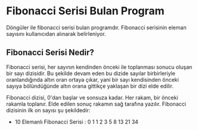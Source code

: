# Fibonacci Serisi Bulan Program 

Döngüler ile fibonacci serisi bulan programdır. Fibonacci serisinin eleman sayısını kullanıcıdan alınarak belirleniyor. 

## Fibonacci Serisi Nedir? 

Fibonacci serisi, her sayının kendinden önceki ile toplanması sonucu oluşan bir sayı dizisidir. Bu şekilde devam eden bu dizide sayılar birbirleriyle oranlandığında altın oran ortaya çıkar, yani bir sayı kendisinden önceki sayıya bölündüğünde altın orana gittikçe yaklaşan bir dizi elde edilir. 

Fibonacci dizisi, 0'dan başlar ve sonsuza kadar. Her rakam, bir önceki rakamla toplanır. Elde edilen sonuç rakamın sağ tarafına yazılır. Fibonacci dizisinin ilk on sayısı şu şekildedir: 

- 10 Elemanlı Fibonacci Serisi : 0 1 1 2 3 5 8 13 21 34
